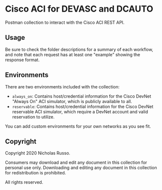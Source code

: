 # Cisco ACI for DEVASC and DCAUTO
Postman collection to interact with the Cisco ACI REST API.

## Usage
Be sure to check the folder descriptions for a summary of each workflow,
and note that each request has at least one "example" showing the response
format.

## Environments
There are two environments included with the collection:
  * `always_on`: Contains host/credential information for the Cisco DevNet
    "Always On" ACI simulator, which is publicly available to all.
  * `reservable`: Contains host/credential information for the Cisco DevNet
    reservable ACI simulator, which require a DevNet account and
    valid reservation to utilize.

You can add custom environments for your own networks as you see fit.

## Copyright
Copyright 2020 Nicholas Russo.

Consumers may download and edit any document in this collection for personal
use only. Downloading and editing any document in this collection for
redistribution is prohibited.

All rights reserved.
